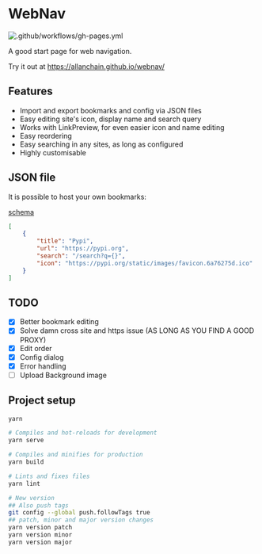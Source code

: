 # WebNav
![.github/workflows/gh-pages.yml](https://github.com/AllanChain/webnav/workflows/.github/workflows/gh-pages.yml/badge.svg?branch=master)

A good start page for web navigation.

Try it out at https://allanchain.github.io/webnav/

## Features

- Import and export bookmarks and config via JSON files
- Easy editing site's icon, display name and search query
- Works with LinkPreview, for even easier icon and name editing
- Easy reordering
- Easy searching in any sites, as long as configured
- Highly customisable


## JSON file

It is possible to host your own bookmarks:

[schema](src/schemas/bookmark.schema.json)

```json
[
    {
        "title": "Pypi",
        "url": "https://pypi.org",
        "search": "/search?q={}",
        "icon": "https://pypi.org/static/images/favicon.6a76275d.ico"
    }
]
```

## TODO
- [X] Better bookmark editing
- [X] Solve damn cross site and https issue (AS LONG AS YOU FIND A GOOD PROXY)
- [X] Edit order
- [X] Config dialog
- [X] Error handling
- [ ] Upload Background image

## Project setup
```bash
yarn

# Compiles and hot-reloads for development
yarn serve

# Compiles and minifies for production
yarn build

# Lints and fixes files
yarn lint

# New version
## Also push tags
git config --global push.followTags true
## patch, minor and major version changes
yarn version patch
yarn version minor
yarn version major
```
